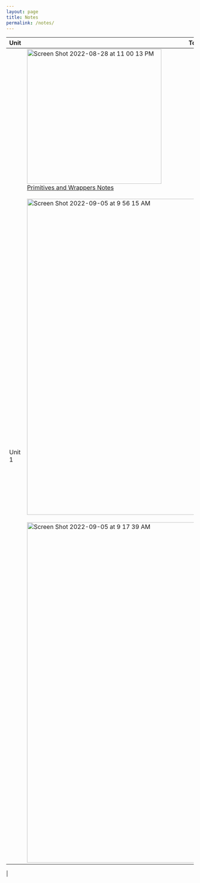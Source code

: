 ```yaml
---
layout: page
title: Notes
permalink: /notes/
---
```


| Unit | Topic | 
|----| -----|
| Unit 1 | <img width="361" alt="Screen Shot 2022-08-28 at 11 00 13 PM" src="https://user-images.githubusercontent.com/89234851/187133202-5a2f3038-6b00-4120-90a5-78b149e5ac14.png"> <br> [Primitives and Wrappers Notes](https://b-g101.github.io/APCSA-BRIA/jupyter/unit1/2022/08/28/primitive-types.html#Primitives-Notes) <br><br><img width="847" alt="Screen Shot 2022-09-05 at 9 56 15 AM" src="https://user-images.githubusercontent.com/89234851/188555253-3db8434a-3a24-4790-895f-0840133907f9.png"> <br><br><img width="912" alt="Screen Shot 2022-09-05 at 9 17 39 AM" src="https://user-images.githubusercontent.com/89234851/188555282-e6f71fbc-14dd-4135-a80a-b31eb47719a5.png">

|
